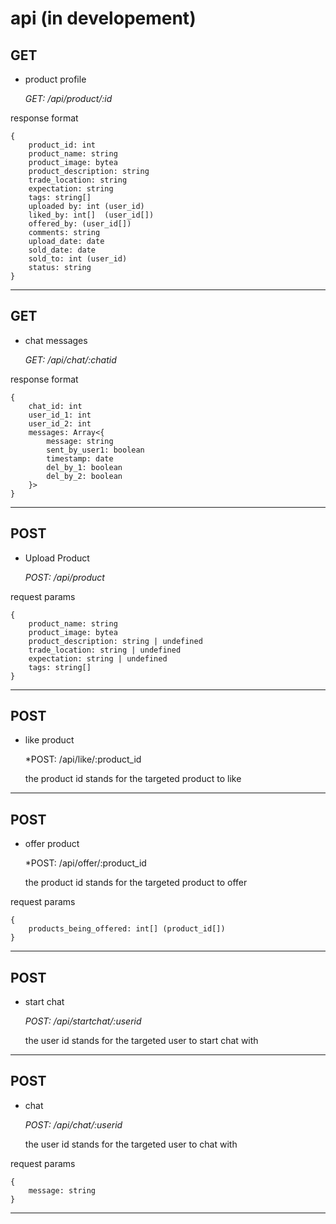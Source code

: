 # api (in developement)


## GET

- product profile

    *GET: /api/product/:id*

response format

```
{
    product_id: int
    product_name: string
    product_image: bytea
    product_description: string
    trade_location: string
    expectation: string
    tags: string[]
    uploaded by: int (user_id)
    liked_by: int[]  (user_id[])
    offered_by: (user_id[])
    comments: string
    upload_date: date
    sold_date: date
    sold_to: int (user_id)
    status: string
}
```

----

## GET

- chat messages

    *GET: /api/chat/:chatid*

response format
```
{
    chat_id: int
    user_id_1: int
    user_id_2: int
    messages: Array<{
        message: string
        sent_by_user1: boolean
        timestamp: date
        del_by_1: boolean
        del_by_2: boolean
    }>
}
```


----

## POST

- Upload Product

    *POST: /api/product*

request params
```
{
    product_name: string
    product_image: bytea
    product_description: string | undefined
    trade_location: string | undefined
    expectation: string | undefined
    tags: string[]
}
```
----

## POST

- like product

    *POST: /api/like/:product_id

    the product id stands for the targeted product to like

----

## POST

- offer product

    *POST: /api/offer/:product_id

    the product id stands for the targeted product to offer

request params
```
{
    products_being_offered: int[] (product_id[])
}
```
----

## POST

- start chat

    *POST: /api/startchat/:userid*

    the user id stands for the targeted user to start chat with

---

## POST

- chat

    *POST: /api/chat/:userid*

    the user id stands for the targeted user to chat with

request params
```
{
    message: string
}
```

---